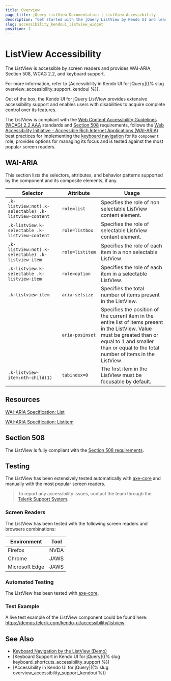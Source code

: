 ```yaml
---
title: Overview
page_title: jQuery ListView Documentation | ListView Accessibility
description: "Get started with the jQuery ListView by Kendo UI and learn about its accessibility support for WAI-ARIA, Section 508, and WCAG 2.2."
slug: accessibility_kendoui_listview_widget
position: 1
---
```


# ListView Accessibility

The ListView is accessible by screen readers and provides WAI-ARIA, Section 508, WCAG 2.2, and keyboard support.

 For more information, refer to [Accessibility in Kendo UI for jQuery]({% slug overview_accessibility_support_kendoui %}).




Out of the box, the Kendo UI for jQuery ListView provides extensive accessibility support and enables users with disabilities to acquire complete control over its features.


The ListView is compliant with the [Web Content Accessibility Guidelines (WCAG) 2.2 AAA](https://www.w3.org/TR/WCAG22/) standards and [Section 508](https://www.section508.gov/) requirements, follows the [Web Accessibility Initiative - Accessible Rich Internet Applications (WAI-ARIA)](https://www.w3.org/WAI/ARIA/apg/) best practices for implementing the [keyboard navigation](#keyboard-navigation) for its `component` role, provides options for managing its focus and is tested against the most popular screen readers.

## WAI-ARIA


This section lists the selectors, attributes, and behavior patterns supported by the component and its composite elements, if any.

| Selector | Attribute | Usage |
| -------- | --------- | ----- |
| `.k-listview:not(.k-selectable) .k-listview-content` | `role=list` | Specifies the role of non selectable ListView content element. |
| `.k-listview.k-selectable .k-listview-content` | `role=listbox` | Specifies the role of selectable ListView content element. |
| `.k-listview:not(.k-selectable) .k-listview-item` | `role=listitem` | Specifies the role of each item in a non selectable ListView. |
| `.k-listview.k-selectable .k-listview-item` | `role=option` | Specifies the role of each item in a selectable ListView. |
| `.k-listview-item` | `aria-setsize` | Specifies the total number of items present in the ListView. |
|  | `aria-posinset` | Specifies the position of the current item in the entire list of items present in the ListView. Value must be greated than or equal to 1 and smaller than or equal to the total number of items in the ListView. |
| `.k-listview-item:nth-child(1)` | `tabindex=0` | The first item in the ListView must be focusable by default. |

## Resources

[WAI-ARIA Specification: List](https://www.w3.org/TR/wai-aria-1.2/#list)

[WAI-ARIA Specification: Listitem](https://www.w3.org/TR/wai-aria-1.2/#listitem)

## Section 508


The ListView is fully compliant with the [Section 508 requirements](http://www.section508.gov/).

## Testing


The ListView has been extensively tested automatically with [axe-core](https://github.com/dequelabs/axe-core) and manually with the most popular screen readers.

> To report any accessibility issues, contact the team through the [Telerik Support System](https://www.telerik.com/account/support-center).

### Screen Readers


The ListView has been tested with the following screen readers and browsers combinations:

| Environment | Tool |
| ----------- | ---- |
| Firefox | NVDA |
| Chrome | JAWS |
| Microsoft Edge | JAWS |



### Automated Testing
The ListView has been tested with [axe-core](https://github.com/dequelabs/axe-core).
### Test Example
A live test example of the ListView component could be found here: https://demos.telerik.com/kendo-ui/accessibility/listview
## See Also
* [Keyboard Navigation by the ListView (Demo)](https://demos.telerik.com/kendo-ui/listview/keyboard-navigation)
* [Keyboard Support in Kendo UI for jQuery]({% slug keyboard_shortcuts_accessibility_support %})
* [Accessibility in Kendo UI for jQuery]({% slug overview_accessibility_support_kendoui %})